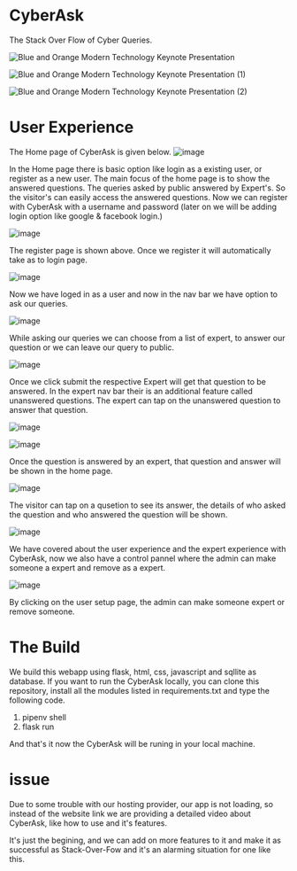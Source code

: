 # CyberAsk
The Stack Over Flow of Cyber Queries.

![Blue and Orange Modern Technology Keynote Presentation](https://user-images.githubusercontent.com/61120485/112722165-d7b20300-8f2d-11eb-970b-5b90e1b87bfe.png)


![Blue and Orange Modern Technology Keynote Presentation (1)](https://user-images.githubusercontent.com/61120485/112722181-ed272d00-8f2d-11eb-93fd-e31024a388b8.png)


![Blue and Orange Modern Technology Keynote Presentation (2)](https://user-images.githubusercontent.com/61120485/112722182-f2847780-8f2d-11eb-889c-dc1a65946510.png)

# User Experience

The Home page of CyberAsk is given below.
![image](https://user-images.githubusercontent.com/61120485/112722240-4db66a00-8f2e-11eb-9d2d-e78e2664d7fc.png)

In the Home page there is basic option like login as a existing user, or register as a new user. The main focus of the home page is to show the answered questions. The queries asked by public answered by Expert's. So the visitor's can easily access the answered questions.
Now we can register with CyberAsk with a username and password (later on we will be adding login option like google & facebook login.)

![image](https://user-images.githubusercontent.com/61120485/112722437-97538480-8f2f-11eb-918c-58440dc2210e.png)

The register page is shown above. Once we register it will automatically take as to login page.

![image](https://user-images.githubusercontent.com/61120485/112722440-9d496580-8f2f-11eb-9342-c6ee64c35a56.png)


Now we have loged in as a user and now in the nav bar we have option to ask our queries.

![image](https://user-images.githubusercontent.com/61120485/112722518-07faa100-8f30-11eb-8aba-fada66f85f65.png)

While asking our queries we can choose from a list of expert, to answer our question or we can leave our query to public.

![image](https://user-images.githubusercontent.com/61120485/112722689-02ea2180-8f31-11eb-8cb9-d340e496d338.png)


Once we click submit the respective Expert will get that question to be answered. In the expert nav bar their is an additional feature called unanswered questions. The expert can tap on the unanswered question to answer that question.

![image](https://user-images.githubusercontent.com/61120485/112722673-eb129d80-8f30-11eb-8a71-459790c7a2cf.png)


![image](https://user-images.githubusercontent.com/61120485/112722731-2a40ee80-8f31-11eb-90dd-f0eb46efbd74.png)

Once the question is answered by an expert, that question and answer will be shown in the home page.

![image](https://user-images.githubusercontent.com/61120485/112722770-62483180-8f31-11eb-96b9-696b30f3d027.png)

The visitor can tap on a qusetion to see its answer, the details of who asked the question and who answered the question will be shown.

![image](https://user-images.githubusercontent.com/61120485/112722818-9c193800-8f31-11eb-820e-19cebf0f17ab.png)

We have covered about the user experience and the expert experience with CyberAsk, now we also have a control pannel where the admin can make someone a expert and remove as a expert.

![image](https://user-images.githubusercontent.com/61120485/112722907-fca87500-8f31-11eb-8c33-fdb9ceeafc4e.png)

By clicking on the user setup page, the admin can make someone expert or remove someone.

# The Build
We build this webapp using flask, html, css, javascript and sqllite as database. If you want to run the CyberAsk locally, you can clone this repository, install all the modules listed in requirements.txt and type the following code.
1) pipenv shell
2) flask run


And that's it now the CyberAsk will be runing in your local machine.
# issue
Due to some trouble with our hosting provider, our app is not loading, so instead of the website link we are providing a detailed video about CyberAsk, like how to use and it's features.

It's just the begining, and we can add on more features to it and make it as successful as Stack-Over-Fow and it's an alarming situation for one like this.

